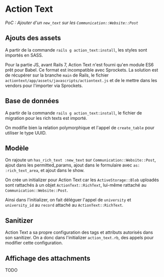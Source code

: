 # Action Text

*PoC : Ajouter d'un `new_text` sur les `Communication::Website::Post`*

## Ajouts des assets

A partir de la commande `rails g action_text:install`, les styles sont importés en SASS.

Pour la partie JS, avant Rails 7, Action Text n'est fourni qu'en module ES6 prêt pour Babel. Ce format est incompatible avec Sprockets. La solution est de récupérer sur la branche `main` de Rails, le fichier `actiontext/app/assets/javascripts/actiontext.js` et de le mettre dans les vendors pour l'importer via Sprockets.

## Base de données

A partir de la commande `rails g action_text:install`, le fichier de migration pour les rich texts est importé.

On modifie bien la relation polymorphique et l'appel de `create_table` pour utiliser le type UUID.

## Modèle

On rajoute un `has_rich_text :new_text` sur `Communication::Website::Post`, ajout dans les permitted_params, ajout dans le formulaire avec `as: :rich_text_area`, et ajout dans le show.

On crée un initializer pour Action Text car les `ActiveStorage::Blob` uploadés sont rattachés à un objet `ActionText::RichText`, lui-même rattaché au `Communication::Website::Post`.

Ainsi dans l'initializer, on fait déléguer l'appel de `university` et `university_id` au `record` attaché au `ActionText::RichText`.

## Sanitizer

Action Text a sa propre configuration des tags et attributs autorisés dans son sanitizer. On a donc dans l'initializer `action_text.rb`, des appels pour modifier cette configuration.

## Affichage des attachments

TODO